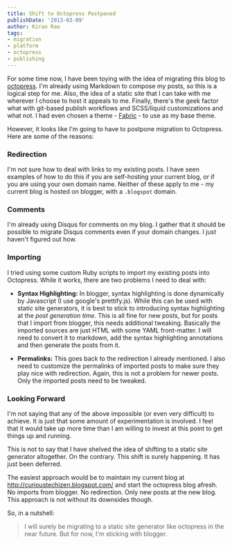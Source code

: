 ```yaml
--- 
title: Shift to Octopress Postponed 
publishDate: '2013-03-09'
author: Kiran Rao 
tags: 
- migration 
- platform 
- octopress 
- publishing
---
```


For some time now, I have been toying with the idea of migrating this
blog to [octopress](http://octopress.org/). I'm already using Markdown
to compose my posts, so this is a logical step for me. Also, the idea of
a static site that I can take with me wherever I choose to host it
appeals to me. Finally, there's the geek factor what with git-based
publish workflows and SCSS/liquid customizations and what not. I had
even chosen a theme -
[Fabric](http://panks.me/blog/2013/01/new-octopress-theme-fabric/) - to
use as my base theme.

However, it looks like I'm going to have to postpone migration to
Octopress. Here are some of the reasons:

### Redirection

I'm not sure how to deal with links to my existing posts. I have seen
examples of how to do this if you are self-hosting your current blog, or
if you are using your own domain name. Neither of these apply to me - my
current blog is hosted on blogger, with a `.blogspot` domain.

### Comments

I'm already using Disqus for comments on my blog. I gather that it
should be possible to migrate Disqus comments even if your domain
changes. I just haven't figured out how.

### Importing

I tried using some custom Ruby scripts to import my existing posts into
Octopress. While it works, there are two problems I need to deal with:

-   **Syntax Highlighting:** In blogger, syntax highlighting is done
    dynamically by Javascript (I use google's prettify.js). While this
    can be used with static site generators, it is best to stick to
    introducing syntax highlighting at the *post generation time*. This
    is all fine for new posts, but for posts that I import from blogger,
    this needs additional tweaking. Basically the imported sources are
    just HTML with some YAML front-matter. I will need to convert it to
    markdown, add the syntax highlighting annotations and then generate
    the posts from it.

-   **Permalinks:** This goes back to the redirection I already
    mentioned. I also need to customize the permalinks of imported posts
    to make sure they play nice with redirection. Again, this is not a
    problem for newer posts. Only the imported posts need to be tweaked.

### Looking Forward

I'm not saying that any of the above impossible (or even very difficult)
to achieve. It is just that some amount of experimentation is involved.
I feel that it would take up more time than I am willing to invest at
this point to get things up and running.

This is not to say that I have shelved the idea of shifting to a static
site generator altogether. On the contrary. This shift is surely
happening. It has just been deferred.

The easiest approach would be to maintain my current blog at
http://curioustechizen.blogspot.com/ and start the octopress blog
afresh. No imports from blogger. No redirection. Only new posts at the
new blog. This approach is not without its downsides though.

So, in a nutshell:

> I will surely be migrating to a static site generator like octopress
> in the near future. But for now, I'm sticking with blogger.

  
